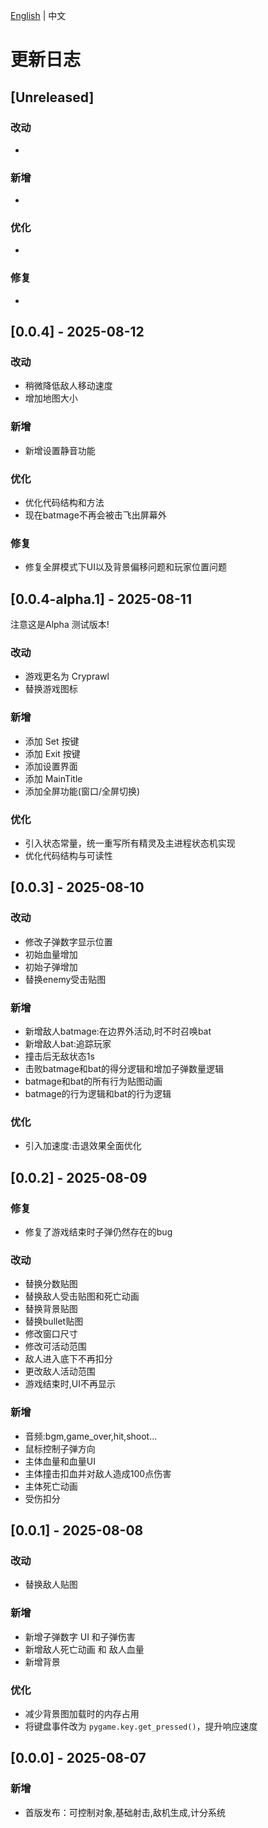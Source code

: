 [English](CHANGELOG-en.md) | 中文

# 更新日志

## [Unreleased]

### 改动  

- 

### 新增  

- 

### 优化

- 

### 修复 

- 

## [0.0.4] - 2025-08-12

### 改动  

- 稍微降低敌人移动速度
- 增加地图大小

### 新增  

- 新增设置静音功能

### 优化

- 优化代码结构和方法
- 现在batmage不再会被击飞出屏幕外

### 修复 

- 修复全屏模式下UI以及背景偏移问题和玩家位置问题

## [0.0.4-alpha.1] - 2025-08-11

注意这是Alpha 测试版本!

### 改动

- 游戏更名为 Cryprawl
- 替换游戏图标

### 新增

- 添加 Set 按键
- 添加 Exit 按键
- 添加设置界面
- 添加 MainTitle
- 添加全屏功能(窗口/全屏切换)

### 优化

- 引入状态常量，统一重写所有精灵及主进程状态机实现
- 优化代码结构与可读性



## [0.0.3] - 2025-08-10

### 改动

- 修改子弹数字显示位置
- 初始血量增加
- 初始子弹增加
- 替换enemy受击贴图

### 新增

- 新增敌人batmage:在边界外活动,时不时召唤bat
- 新增敌人bat:追踪玩家
- 撞击后无敌状态1s
- 击败batmage和bat的得分逻辑和增加子弹数量逻辑
- batmage和bat的所有行为贴图动画
- batmage的行为逻辑和bat的行为逻辑

### 优化

- 引入加速度:击退效果全面优化



## [0.0.2] - 2025-08-09

### 修复

- 修复了游戏结束时子弹仍然存在的bug

### 改动

- 替换分数贴图
- 替换敌人受击贴图和死亡动画
- 替换背景贴图
- 替换bullet贴图
- 修改窗口尺寸
- 修改可活动范围
- 敌人进入底下不再扣分
- 更改敌人活动范围
- 游戏结束时,UI不再显示

### 新增

- 音频:bgm,game_over,hit,shoot...
- 鼠标控制子弹方向
- 主体血量和血量UI
- 主体撞击扣血并对敌人造成100点伤害
- 主体死亡动画
- 受伤扣分

## [0.0.1] - 2025-08-08

### 改动

- 替换敌人贴图

### 新增
- 新增子弹数字 UI 和子弹伤害
- 新增敌人死亡动画 和 敌人血量
- 新增背景

### 优化
- 减少背景图加载时的内存占用
- 将键盘事件改为 `pygame.key.get_pressed()`，提升响应速度

## [0.0.0] - 2025-08-07
### 新增
- 首版发布：可控制对象,基础射击,敌机生成,计分系统